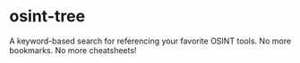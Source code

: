 # osint-tree
A keyword-based search for referencing your favorite OSINT tools. No more bookmarks. No more cheatsheets!
